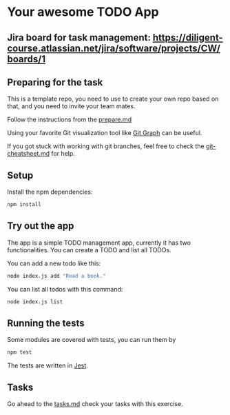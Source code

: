 # Your awesome TODO App

## Jira board for task management: https://diligent-course.atlassian.net/jira/software/projects/CW/boards/1

## Preparing for the task

This is a template repo, you need to use to create your own repo based on that,
and you need to invite your team mates.

Follow the instructions from the [prepare.md](./prepare.md)

Using your favorite Git visualization tool like
[Git Graph](https://marketplace.visualstudio.com/items?itemName=mhutchie.git-graph) 
can be useful.

If you got stuck with working with git branches, feel free to
check the [git-cheatsheet.md](./git-cheatsheet.md) for help.

## Setup

Install the npm dependencies:

```bash
npm install
```

## Try out the app

The app is a simple TODO management app, currently it has two functionalities.
You can create a TODO and list all TODOs.

You can add a new todo like this:

```bash
node index.js add "Read a book."
```

You can list all todos with this command:

```bash
node index.js list 
```

## Running the tests

Some modules are covered with tests, you can run them by

```bash
npm test
```

The tests are written in [Jest](https://jestjs.io/docs/getting-started).

## Tasks

Go ahead to the [tasks.md](./tasks.md) check your tasks with this exercise.
